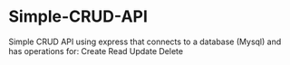 # Simple-CRUD-API
Simple CRUD API using express that connects to a database (Mysql) and has operations for:  Create Read Update Delete

